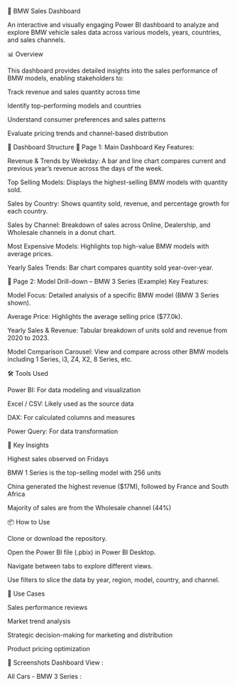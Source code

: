 🚗 BMW Sales Dashboard

An interactive and visually engaging Power BI dashboard to analyze and explore BMW vehicle sales data across various models, years, countries, and sales channels.

📊 Overview

This dashboard provides detailed insights into the sales performance of BMW models, enabling stakeholders to:

Track revenue and sales quantity across time

Identify top-performing models and countries

Understand consumer preferences and sales patterns

Evaluate pricing trends and channel-based distribution

📁 Dashboard Structure
🔹 Page 1: Main Dashboard
Key Features:

Revenue & Trends by Weekday: A bar and line chart compares current and previous year’s revenue across the days of the week.

Top Selling Models: Displays the highest-selling BMW models with quantity sold.

Sales by Country: Shows quantity sold, revenue, and percentage growth for each country.

Sales by Channel: Breakdown of sales across Online, Dealership, and Wholesale channels in a donut chart.

Most Expensive Models: Highlights top high-value BMW models with average prices.

Yearly Sales Trends: Bar chart compares quantity sold year-over-year.

🔹 Page 2: Model Drill-down – BMW 3 Series (Example)
Key Features:

Model Focus: Detailed analysis of a specific BMW model (BMW 3 Series shown).

Average Price: Highlights the average selling price ($77.0k).

Yearly Sales & Revenue: Tabular breakdown of units sold and revenue from 2020 to 2023.

Model Comparison Carousel: View and compare across other BMW models including 1 Series, i3, Z4, X2, 8 Series, etc.

🛠 Tools Used

Power BI: For data modeling and visualization

Excel / CSV: Likely used as the source data

DAX: For calculated columns and measures

Power Query: For data transformation

📌 Key Insights

Highest sales observed on Fridays

BMW 1 Series is the top-selling model with 256 units

China generated the highest revenue ($17M), followed by France and South Africa

Majority of sales are from the Wholesale channel (44%)

📦 How to Use

Clone or download the repository.

Open the Power BI file (.pbix) in Power BI Desktop.

Navigate between tabs to explore different views.

Use filters to slice the data by year, region, model, country, and channel.

🧠 Use Cases

Sales performance reviews

Market trend analysis

Strategic decision-making for marketing and distribution

Product pricing optimization

📌 Screenshots
Dashboard View :

All Cars - BMW 3 Series :
